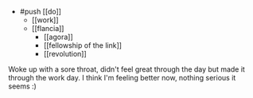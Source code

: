 - #push [[do]]
  - [[work]]
  - [[flancia]]
    - [[agora]]
    - [[fellowship of the link]]
    - [[revolution]]

Woke up with a sore throat, didn't feel great through the day but made it through the work day. I think I'm feeling better now, nothing serious it seems :)
